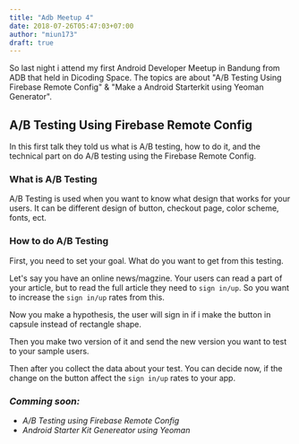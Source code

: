```yaml
---
title: "Adb Meetup 4"
date: 2018-07-26T05:47:03+07:00
author: "miun173"
draft: true
---
```


So last night i attend my first Android Developer Meetup in Bandung from ADB that held in Dicoding Space. The topics are about "A/B Testing Using Firebase Remote Config" & "Make a Android Starterkit using Yeoman Generator".

## A/B Testing Using Firebase Remote Config
In this first talk they told us what is A/B testing, how to do it, and the technical part on do A/B testing using the Firebase Remote Config.

### What is A/B Testing
A/B Testing is used when you want to know what design that works for your users.  It can be different design of button, checkout page, color scheme, fonts, ect. 

### How to do A/B Testing
First, you need to set your goal. What do you want to get from this testing. 

Let's say you have an online news/magzine. Your users can read a part of your article, but to read the full article they need to `sign in/up`. So you want to increase the `sign in/up` rates from this.

Now you make a hypothesis, the user will sign in if i make the button in capsule instead of rectangle shape.  

Then you make two version of it and send the new version you want to test to your sample users.

Then after you collect the data about your test. You can decide now, if the change on the button affect the `sign in/up` rates to your app.

### _Comming soon:_ 
    
* _A/B Testing using Firebase Remote Config_
* _Android Starter Kit Genereator using Yeoman_
